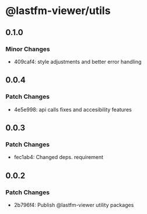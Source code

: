 # @lastfm-viewer/utils

## 0.1.0

### Minor Changes

- 409caf4: style adjustments and better error handling

## 0.0.4

### Patch Changes

- 4e5e998: api calls fixes and accesibility features

## 0.0.3

### Patch Changes

- fec1ab4: Changed deps. requirement

## 0.0.2

### Patch Changes

- 2b796f4: Publish @lastfm-viewer utility packages
